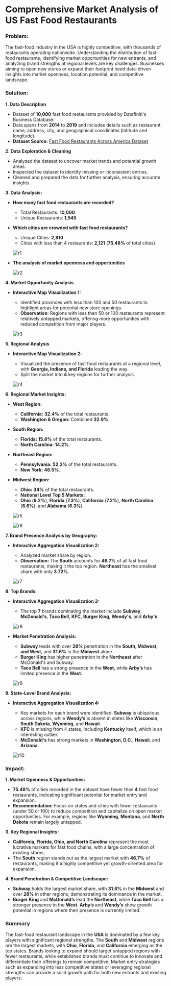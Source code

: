 # Comprehensive Market Analysis of US Fast Food Restaurants

### **Problem:**

The fast-food industry in the USA is highly competitive, with thousands of restaurants operating nationwide. Understanding the distribution of fast-food restaurants, identifying market opportunities for new entrants, and analyzing brand strengths at regional levels are key challenges. Businesses aiming to open new stores or expand their footprint need data-driven insights into market openness, location potential, and competitive landscape.

### **Solution:**

**1. Data Description**
- Dataset of **10,000** fast food restaurants provided by Datafiniti's Business Database.
- Data spans from **2014** to **2019** and includes details such as restaurant name, address, city, and geographical coordinates (latitude and longitude).
- **Dataset Source:** [Fast Food Restaurants Across America Dataset](https://data.world/datafiniti/fast-food-restaurants-across-america)

**2. Data Exploration & Cleaning**
- Analyzed the dataset to uncover market trends and potential growth areas.
- Inspected the dataset to identify missing or inconsistent entries.
- Cleaned and prepared the data for further analysis, ensuring accurate insights.

**3. Data Analysis:**
- **How many fast food restaurants are recorded?**
  - Total Restaurants: **10,000**
  - Unique Restaurants: **1,545**

- **Which cities are crowded with fast food restaurants?**
  - Unique Cities: **2,810**
  - Cities with less than 4 restaurants: **2,121** (**75.48%** of total cities)

  ![r1](https://github.com/shibbir282/Comprehensive-Market-Analysis-of-US-Fast-Food-Restaurants/blob/main/Figures/r1.png)

- **The analysis of market openness and opportunities**

  ![r2](https://github.com/shibbir282/Comprehensive-Market-Analysis-of-US-Fast-Food-Restaurants/blob/main/Figures/r2.png)

**4. Market Opportunity Analysis**
- **Interactive Map Visualization 1:**
  - Identified provinces with less than 100 and 50 restaurants to highlight areas for potential new store openings.
  - **Observation**: Regions with less than 50 or 100 restaurants represent relatively untapped markets, offering more opportunities with reduced competition from major players.

  ![r3](https://github.com/shibbir282/Comprehensive-Market-Analysis-of-US-Fast-Food-Restaurants/blob/main/Figures/r3.png)

**5. Regional Analysis**
- **Interactive Map Visualization 2:**
  - Visualized the presence of fast food restaurants at a regional level, with **Georgia, Indiana, and Florida** leading the way.
  - Split the market into **4** key regions for further analysis.

  ![r4](https://github.com/shibbir282/Comprehensive-Market-Analysis-of-US-Fast-Food-Restaurants/blob/main/Figures/r4.png)

**6. Regional Market Insights:**
- **West Region:**
  - **California:** **32.4%** of the total restaurants.
  - **Washington & Oregon:** Combined **32.9%**.
- **South Region:**
  - **Florida:** **15.8%** of the total restaurants.
  - **North Carolina:** **14.2%**.
- **Northeast Region:**
  - **Pennsylvania:** **52.2%** of the total restaurants.
  - **New York:** **46.5%**.
- **Midwest Region:**
  - **Ohio:** **34%** of the total restaurants.
  - **National Level Top 5 Markets:**
  - **Ohio** (**9.2%**), **Florida** (**7.3%**), **California** (**7.2%**), **North Carolina** (**6.6%**), and **Alabama** (**6.3%**).

  ![r5](https://github.com/shibbir282/Comprehensive-Market-Analysis-of-US-Fast-Food-Restaurants/blob/main/Figures/r5.png)

  ![r6](https://github.com/shibbir282/Comprehensive-Market-Analysis-of-US-Fast-Food-Restaurants/blob/main/Figures/r6.png)

**7. Brand Presence Analysis by Geography:**
- **Interactive Aggregation Visualization 2:**
  - Analyzed market share by region.
  - **Observation:** The **South** accounts for **46.7%** of all fast food restaurants, making it the top region. **Northeast** has the smallest share with only **3.72%**.

  ![r7](https://github.com/shibbir282/Comprehensive-Market-Analysis-of-US-Fast-Food-Restaurants/blob/main/Figures/r7.png)

**8. Top Brands:**
- **Interactive Aggregation Visualization 3:**
  - The top **7** brands dominating the market include **Subway**, **McDonald's**, **Taco Bell**, **KFC**, **Burger King**, **Wendy's**, and **Arby's**.

  ![r8](https://github.com/shibbir282/Comprehensive-Market-Analysis-of-US-Fast-Food-Restaurants/blob/main/Figures/r8.png)

- **Market Penetration Analysis:**
  - **Subway** leads with over **28%** penetration in the **South, Midwest, and West**, and **31.6%** in the **Midwest** alone.
  - **Burger King** has higher penetration in the **Northeast** after McDonald's and Subway.
  - **Taco Bell** has a strong presence in the **West**, while **Arby’s** has limited presence in the **West**.

  ![r9](https://github.com/shibbir282/Comprehensive-Market-Analysis-of-US-Fast-Food-Restaurants/blob/main/Figures/r9.png)

**9. State-Level Brand Analysis:**
- **Interactive Aggregation Visualization 4:**
  - Key markets for each brand were identified. **Subway** is ubiquitous across regions, while **Wendy’s** is absent in states like **Wisconsin**, **South Dakota**, **Wyoming**, and **Hawaii**.
  - **KFC** is missing from 4 states, including **Kentucky** itself, which is an interesting outlier.
  - **McDonald's** has strong markets in **Washington, D.C.**, **Hawaii**, and **Arizona**.

  ![r10](https://github.com/shibbir282/Comprehensive-Market-Analysis-of-US-Fast-Food-Restaurants/blob/main/Figures/r10.png)

### **Impact:**

**1. Market Openness & Opportunities:**
  - **75.48%** of cities recorded in the dataset have fewer than **4** fast food restaurants, indicating significant potential for market entry and expansion.
  - **Recommendation:** Focus on states and cities with fewer restaurants (under 50 or 100) to reduce competition and capitalize on open market opportunities. For example, regions like **Wyoming**, **Montana**, and **North Dakota** remain largely untapped.

**3. Key Regional Insights:**
  - **California, Florida, Ohio, and North Carolina** represent the most lucrative markets for fast food chains, with a large concentration of existing stores.
  - The **South** region stands out as the largest market with **46.7%** of restaurants, making it a highly competitive yet growth-oriented area for expansion.

**4. Brand Penetration & Competitive Landscape:**
  - **Subway** holds the largest market share, with **31.6%** in the **Midwest** and over **28%** in other regions, demonstrating its dominance in the market.
  - **Burger King** and **McDonald’s** lead the **Northeast**, while **Taco Bell** has a stronger presence in the **West**. **Arby’s** and **Wendy’s** show growth potential in regions where their presence is currently limited.

### **Summary**

The fast-food restaurant landscape in the **USA** is dominated by a few key players with significant regional strengths. The **South** and **Midwest** regions are the largest markets, with **Ohio**, **Florida**, and **California** emerging as the top states. Brands looking to expand should target untapped regions with fewer restaurants, while established brands must continue to innovate and differentiate their offerings to remain competitive. Market entry strategies such as expanding into less competitive states or leveraging regional strengths can provide a solid growth path for both new entrants and existing players.
